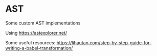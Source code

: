 # AST
Some custom AST implementations

Using https://astexplorer.net/

Some useful resources:
https://lihautan.com/step-by-step-guide-for-writing-a-babel-transformation/
